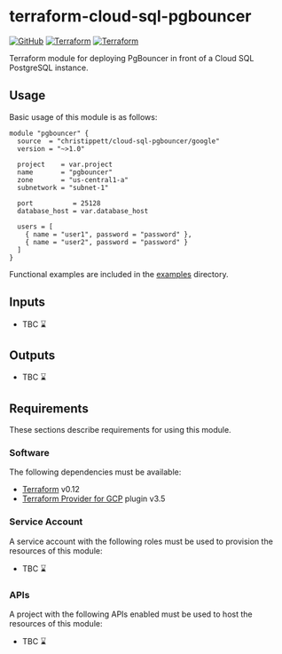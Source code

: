# terraform-cloud-sql-pgbouncer

[![GitHub](https://badgen.net/github/release/christippett/terraform-google-cloud-sql-pgbouncer)](https://github.com/christippett/terraform-google-cloud-sql-pgbouncer) [![Terraform](https://badgen.net/badge/icon/terraform?icon=terraform&label&color=purple)](https://registry.terraform.io/modules/christippett/cloud-sql-pgbouncer/) [![Terraform](https://badgen.net/github/license/micromatch/micromatch)](./LICENSE)

Terraform module for deploying PgBouncer in front of a Cloud SQL PostgreSQL instance.

## Usage

Basic usage of this module is as follows:

```hcl
module "pgbouncer" {
  source  = "christippett/cloud-sql-pgbouncer/google"
  version = "~>1.0"

  project    = var.project
  name       = "pgbouncer"
  zone       = "us-central1-a"
  subnetwork = "subnet-1"

  port          = 25128
  database_host = var.database_host

  users = [
    { name = "user1", password = "password" },
    { name = "user2", password = "password" }
  ]
}
```

Functional examples are included in the
[examples](./examples/) directory.

## Inputs

- TBC ⌛

## Outputs

- TBC ⌛

## Requirements

These sections describe requirements for using this module.

### Software

The following dependencies must be available:

- [Terraform][terraform] v0.12
- [Terraform Provider for GCP][terraform-provider-gcp] plugin v3.5

### Service Account

A service account with the following roles must be used to provision
the resources of this module:

- TBC ⌛

### APIs

A project with the following APIs enabled must be used to host the
resources of this module:

- TBC ⌛

[terraform-provider-gcp]: https://www.terraform.io/docs/providers/google/index.html
[terraform]: https://www.terraform.io/downloads.html

